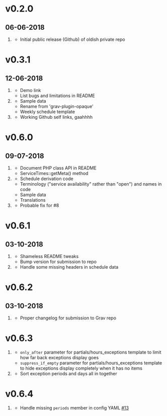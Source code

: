 # v0.2.0
##  06-06-2018

1. [](#new)
    * Initial public release (Github) of oldish private repo

# v0.3.1
## 12-06-2018

1. [](#new)
    * Demo link
    * List bugs and limitations in README
2. [](#improved)
    * Sample data
    * Rename from 'grav-plugin-opaque'
    * Weekly schedule template
3. [](#bugfix)
     * Working Github self links, gaahhhh

# v0.6.0
## 09-07-2018

1. [](#new)
    * Document PHP class API in README
    * ServiceTimes::getMeta() method
2. [](#improved)
    * Schedule derivation code
    * Terminology ("service availability" rather than "open") and names in code
    * Sample data
    * Translations
3. [](#bugfix)
     * Probable fix for #8

# v0.6.1
## 03-10-2018

1. [](#improved)
    * Shameless README tweaks
    * Bump version for submission to repo
2. [](#bugfix)
     * Handle some missing headers in schedule data

# v0.6.2
## 03-10-2018
1. [](#improved)
    * Proper changelog for submission to Grav repo

# v0.6.3
1. [](#new)
    * `only_after` parameter for partials/hours_exceptions template to limit how far back exceptions display goes
    * `suppress_if_empty` parameter for partials/hours_exceptions template to hide exceptions display completely when it has no items
2. [](#improved)
    * Sort exception periods and days all in together

# v0.6.4
1. [](#bugfix)
    * Handle missing `periods` member in config YAML [#13](https://github.com/hughbris/grav-plugin-quando/issues/13)
